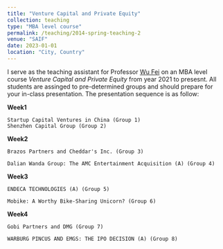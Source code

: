 ```yaml
---
title: "Venture Capital and Private Equity"
collection: teaching
type: "MBA level course"
permalink: /teaching/2014-spring-teaching-2
venue: "SAIF"
date: 2023-01-01
location: "City, Country"
---
```


I serve as the teaching assistant for Professor [Wu Fei](https://en.saif.sjtu.edu.cn/faculty-research/wu-fei) on an MBA level course _Venture Capital and Private Equity_ from year 2021 to presesnt.
All students are assinged to pre-determined groups and should prepare for your in-class presentation. The presentation sequence is as follow: 

**Week1**

    Startup Capital Ventures in China (Group 1)
    Shenzhen Capital Group (Group 2)
    
**Week2**

    Brazos Partners and Cheddar's Inc. (Group 3)
    
    Dalian Wanda Group: The AMC Entertainment Acquisition (A) (Group 4)
    
**Week3**

    ENDECA TECHNOLOGIES (A) (Group 5)
    
    Mobike: A Worthy Bike-Sharing Unicorn? (Group 6)
    
**Week4**

    Gobi Partners and DMG (Group 7)
    
    WARBURG PINCUS AND EMGS: THE IPO DECISION (A) (Group 8)
    
    
